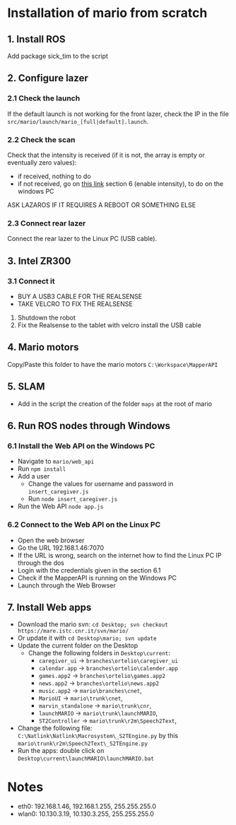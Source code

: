 # Installation of mario from scratch

## 1. Install ROS

Add package sick_tim to the script

## 2. Configure lazer

### 2.1 Check the launch

If the default launch is not working for the front lazer, check the IP in the file `src/mario/launch/mario_[full|default].launch`.

### 2.2 Check the scan

Check that the intensity is received (if it is not, the array is empty or eventually zero values):

- if received, nothing to do
- if not received, go on [this link](http://wiki.ros.org/sick_tim) section 6 (enable intensity), to do on the windows PC

ASK LAZAROS IF IT REQUIRES A REBOOT OR SOMETHING ELSE

### 2.3 Connect rear lazer

Connect the rear lazer to the Linux PC (USB cable).

## 3. Intel ZR300

### 3.1 Connect it

- BUY A USB3 CABLE FOR THE REALSENSE
- TAKE VELCRO TO FIX THE REALSENSE

1. Shutdown the robot
2. Fix the Realsense to the tablet with velcro install the USB cable

## 4. Mario motors

Copy/Paste this folder to have the mario motors `C:\Workspace\MapperAPI`

## 5. SLAM

- Add in the script the creation of the folder `maps` at the root of mario

## 6. Run ROS nodes through Windows

### 6.1 Install the Web API on the Windows PC

- Navigate to `mario/web_api`
- Run `npm install`
- Add a user
    - Change the values for username and password in `insert_caregiver.js`
    - Run `node insert_caregiver.js`
- Run the Web API `node app.js`

### 6.2 Connect to the Web API on the Linux PC

- Open the web browser
- Go the URL 192.168.1.46:7070
- If the URL is wrong, search on the internet how to find the Linux PC IP through the dos
- Login with the credentials given in the section 6.1
- Check if the MapperAPI is running on the Windows PC
- Launch through the Web Browser

## 7. Install Web apps

- Download the mario svn: `cd Desktop; svn checkout https://mare.istc.cnr.it/svn/mario/`
- Or update it with `cd Desktop\mario; svn update`
- Update the current folder on the Desktop
    - Change the following folders in `Desktop\current`:
        - `caregiver_ui` -> `branches\ortelio\caregiver_ui`
        - `calendar.app` -> `branches\ortelio\calender.app`
        - `games.app2` -> `branches\ortelio\games.app2`
        - `news.app2` -> `branches\ortelio\news.app2`
        - `music.app2` -> `mario\branches\cnet`,
        - `MarioUI` -> `mario\trunk\cnet`,
        - `marvin_standalone` -> `mario\trunk\cnr`,
        - `launchMARIO` -> `mario\trunk\launchMARIO`,
        - `ST2Controller` -> `mario\trunk\r2m\Speech2Text`,
- Change the following file: `C:\Natlink\Natlink\Macrosystem\_S2TEngine.py` by this `mario\trunk\r2m\Speech2Text\_S2TEngine.py`
- Run the apps: double click on `Desktop\current\launchMARIO\launchMARIO.bat`

# Notes

- eth0: 192.168.1.46, 192.168.1.255, 255.255.255.0
- wlan0: 10.130.3.19, 10.130.3.255, 255.255.255.0

